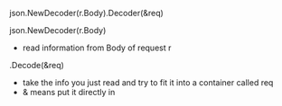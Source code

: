 json.NewDecoder(r.Body).Decoder(&req)

json.NewDecoder(r.Body)
- read information from Body of request r

.Decode(&req)
- take the info you just read and try to fit it into a container called req
- & means put it directly in